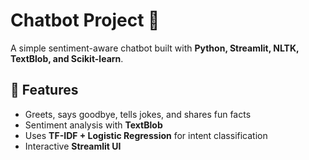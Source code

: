 # Chatbot Project 🤖

A simple sentiment-aware chatbot built with **Python, Streamlit, NLTK, TextBlob, and Scikit-learn**.

## 🚀 Features
- Greets, says goodbye, tells jokes, and shares fun facts
- Sentiment analysis with **TextBlob**
- Uses **TF-IDF + Logistic Regression** for intent classification
- Interactive **Streamlit UI**



